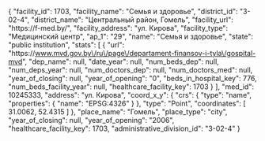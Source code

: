 {
    "facility_id": 1703,
    "facility_name": "Семья и здоровье",
    "district_id": "3-02-4",
    "district_name": "Центральный район, Гомель",
    "facility_url": "https:\/\/f-med.by\/",
    "facility_address": "ул. Кирова",
    "facility_type": "Медицинский центр",
    "ap_1": "29",
    "name": "Семья и здоровье",
    "state": "public institution",
    "stats": [
        {
            "url": "https:\/\/www.mvd.gov.by\/ru\/page\/departament-finansov-i-tyla\/gospital-mvd",
            "dep_name": null,
            "date_year": null,
            "num_beds_dep": null,
            "num_deps_year": null,
            "num_doctors_dep": null,
            "num_doctors_med": null,
            "year_of_closing": null,
            "year_of_opening": "0",
            "beds_in_hospital_key": 776,
            "num_beds_facility_year": null,
            "healthcare_facility_key": 1703
        }
    ],
    "med_id": 10245333,
    "address": "ул. Кирова",
    "coord_x_y": {
        "crs": {
            "type": "name",
            "properties": {
                "name": "EPSG:4326"
            }
        },
        "type": "Point",
        "coordinates": [
            31.0062,
            52.4315
        ]
    },
    "place_name": "Гомель",
    "place_type": "city",
    "year_of_closing": null,
    "year_of_opening": "2006",
    "healthcare_facility_key": 1703,
    "administrative_division_id": "3-02-4"
}